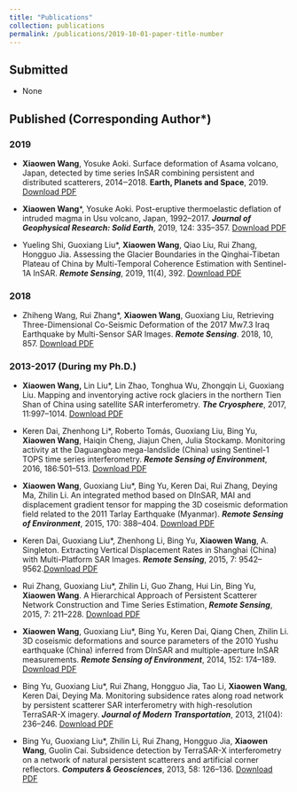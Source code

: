 ```yaml
---
title: "Publications"
collection: publications
permalink: /publications/2019-10-01-paper-title-number
---
```


## **Submitted**
   
- None
   
## **Published** (Corresponding Author*)
### 2019
       
- **Xiaowen Wang**, Yosuke Aoki. Surface deformation of Asama volcano, Japan, detected by time series InSAR combining persistent and distributed scatterers, 2014‒2018. **Earth, Planets and Space**, 2019. [Download PDF](www.test.com)
        
- **Xiaowen Wang**\*, Yosuke Aoki. Post-eruptive thermoelastic deflation of intruded magma in Usu volcano, Japan, 1992–2017. ***Journal of Geophysical Research: Solid Earth***, 2019, 124: 335–357. [Download PDF](www.test.com)
   
- Yueling Shi, Guoxiang Liu\*, **Xiaowen Wang**, Qiao Liu, Rui Zhang, Hongguo Jia. Assessing the Glacier Boundaries in the Qinghai-Tibetan Plateau of China by Multi-Temporal Coherence Estimation with Sentinel-1A InSAR. ***Remote Sensing***, 2019, 11(4), 392. [Download PDF](www.test.com)
  
### 2018  

- Zhiheng Wang, Rui Zhang\*, **Xiaowen Wang**, Guoxiang Liu, Retrieving Three-Dimensional Co-Seismic Deformation of the 2017 Mw7.3 Iraq Earthquake by Multi-Sensor SAR Images. ***Remote Sensing***. 2018, 10, 857. [Download PDF](www.test.com)

### 2013-2017 (During my Ph.D.)   
      
- **Xiaowen Wang,** Lin Liu\*, Lin Zhao, Tonghua Wu, Zhongqin Li, Guoxiang Liu. Mapping and inventorying active rock glaciers in the northern Tien Shan of China using satellite SAR interferometry. ***The Cryosphere***, 2017, 11:997–1014. [Download PDF](www.test.com)
      
- Keren Dai, Zhenhong Li\*, Roberto Tomás, Guoxiang Liu, Bing Yu, **Xiaowen Wang**, Haiqin Cheng, Jiajun Chen, Julia Stockamp. Monitoring activity at the Daguangbao mega-landslide (China) using Sentinel-1 TOPS time series interferometry. ***Remote Sensing of Environment***, 2016, 186:501–513. [Download PDF](www.test.com)
    
- **Xiaowen Wang**, Guoxiang Liu\*, Bing Yu, Keren Dai, Rui Zhang, Deying Ma, Zhilin Li. An integrated method based on DInSAR, MAI and displacement gradient tensor for mapping the 3D coseismic deformation field related to the 2011 Tarlay Earthquake (Myanmar). ***Remote Sensing of Environment***, 2015, 170: 388–404. [Download PDF](www.test.com)
            
- Keren Dai, Guoxiang Liu\*, Zhenhong Li, Bing Yu, **Xiaowen Wang**, A. Singleton. Extracting Vertical Displacement Rates in Shanghai (China) with Multi-Platform SAR Images. ***Remote Sensing***, 2015, 7: 9542–9562.[Download PDF](www.test.com)
          
- Rui Zhang, Guoxiang Liu\*, Zhilin Li, Guo Zhang, Hui Lin, Bing Yu, **Xiaowen Wang**. A Hierarchical Approach of Persistent Scatterer Network Construction and Time Series Estimation, ***Remote Sensing***, 2015, 7: 211–228. [Download PDF](www.test.com)
     
- **Xiaowen Wang**, Guoxiang Liu\*, Bing Yu, Keren Dai, Qiang Chen, Zhilin Li. 3D coseismic deformations and source parameters of the 2010 Yushu earthquake (China) inferred from DInSAR and multiple-aperture InSAR measurements. ***Remote Sensing of Environment***, 2014, 152: 174–189. [Download PDF](www.test.com)
                  
- Bing Yu, Guoxiang Liu\*, Rui Zhang, Hongguo Jia, Tao Li, **Xiaowen Wang**, Keren Dai, Deying Ma. Monitoring subsidence rates along road network by persistent scatterer SAR interferometry with high-resolution TerraSAR-X imagery. ***Journal of Modern Transportation***, 2013, 21(04): 236–246. [Download PDF](www.test.com)
         
- Bing Yu, Guoxiang Liu\*, Zhilin Li, Rui Zhang, Hongguo Jia, **Xiaowen Wang**, Guolin Cai. Subsidence detection by TerraSAR-X interferometry on a network of natural persistent scatterers and artificial corner reflectors. ***Computers & Geosciences***, 2013, 58: 126–136. [Download PDF](www.test.com)
       
